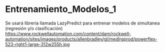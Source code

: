 # Entrenamiento_Modelos_1
Se usará librería llamada LazyPredict para entrenar modelos de simultanea (regresión y/o clasificación)
https://www.rockwellautomation.com/content/dam/rockwell-automation/sites/images/products/allenbradley/gl/medlrgprod/powerflex-523-right1-large-312w255h.jpg
